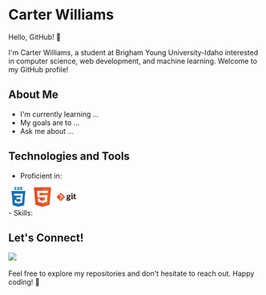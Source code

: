 # Carter Williams

Hello, GitHub! 👋

I'm Carter Williams, a student at Brigham Young University-Idaho interested in computer science, web development, and machine learning. Welcome to my GitHub profile!

## About Me

- I'm currently learning ...
- My goals are to ...
- Ask me about ...

## Technologies and Tools

- Proficient in: <List of Programming Languages or Technologies>
<div>
    <img src="https://github.com/devicons/devicon/blob/master/icons/css3/css3-plain-wordmark.svg"  title="CSS3" alt="CSS" width="40" height="40"/>&nbsp;
    <img src="https://github.com/devicons/devicon/blob/master/icons/html5/html5-original.svg" title="HTML5" alt="HTML" width="40" height="40"/>&nbsp;
    <img src="https://github.com/devicons/devicon/blob/master/icons/git/git-original-wordmark.svg" title="Git" **alt="Git" width="40" height="40"/>
</div>
- Skills: <Any Other Skills or Tools You Want to Highlight>

## Let's Connect!
[![](https://img.shields.io/badge/LinkedIn-blue?style=for-the-badge&logo=linkedin&logoColor=white)](https://www.linkedin.com/in/carterhwms/)


Feel free to explore my repositories and don't hesitate to reach out. Happy coding! 🚀

